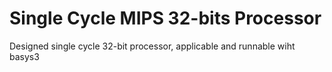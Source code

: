 # Single Cycle MIPS 32-bits Processor
Designed single cycle 32-bit processor, applicable and runnable wiht basys3
